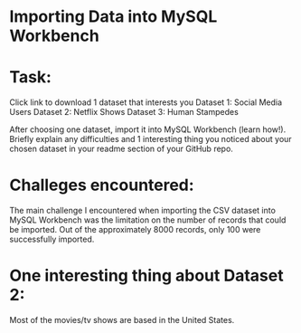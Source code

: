 # Importing Data into MySQL Workbench
# Task: 
Click link to download 1 dataset that interests you
Dataset 1: Social Media Users
Dataset 2: Netflix Shows
Dataset 3: Human Stampedes

After choosing one dataset, import it into MySQL Workbench (learn how!). 
Briefly explain any difficulties and 1 interesting thing you noticed about your chosen dataset in your readme section of your GitHub repo.

# Challeges encountered:

The main challenge I encountered when importing the CSV dataset into MySQL Workbench was the limitation on the number of records that could be imported. Out of the approximately 8000 records, only 100 were successfully imported.
  
# One interesting thing about Dataset 2: 

Most of the movies/tv shows are based in the United States. 
